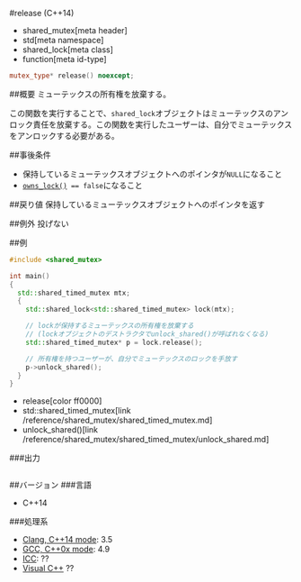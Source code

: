 #release (C++14)
* shared_mutex[meta header]
* std[meta namespace]
* shared_lock[meta class]
* function[meta id-type]

```cpp
mutex_type* release() noexcept;
```

##概要
ミューテックスの所有権を放棄する。 

この関数を実行することで、`shared_lock`オブジェクトはミューテックスのアンロック責任を放棄する。この関数を実行したユーザーは、自分でミューテックスをアンロックする必要がある。


##事後条件
- 保持しているミューテックスオブジェクトへのポインタが`NULL`になること
- [`owns_lock()`](./owns_lock.md)` == false`になること


##戻り値
保持しているミューテックスオブジェクトへのポインタを返す


##例外
投げない


##例
```cpp
#include <shared_mutex>

int main()
{
  std::shared_timed_mutex mtx;
  {
    std::shared_lock<std::shared_timed_mutex> lock(mtx);

    // lockが保持するミューテックスの所有権を放棄する
    // (lockオブジェクトのデストラクタでunlock_shared()が呼ばれなくなる)
    std::shared_timed_mutex* p = lock.release();

    // 所有権を持つユーザーが、自分でミューテックスのロックを手放す
    p->unlock_shared();
  }
}
```
* release[color ff0000]
* std::shared_timed_mutex[link /reference/shared_mutex/shared_timed_mutex.md]
* unlock_shared()[link /reference/shared_mutex/shared_timed_mutex/unlock_shared.md]

###出力
```
```

##バージョン
###言語
- C++14

###処理系
- [Clang, C++14 mode](/implementation.md#clang): 3.5
- [GCC, C++0x mode](/implementation.md#gcc): 4.9
- [ICC](/implementation.md#icc): ??
- [Visual C++](/implementation.md#visual_cpp) ??



